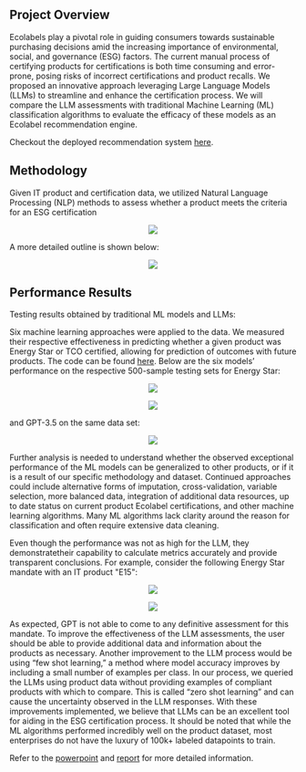 ## Project Overview 
Ecolabels play a pivotal role in guiding consumers towards sustainable purchasing decisions amid the increasing importance of environmental, social, and governance (ESG) factors. The current manual process of certifying products for certifications is both time consuming and error-prone, posing risks of incorrect certifications and product recalls. We proposed an innovative approach leveraging Large Language Models (LLMs) to streamline and enhance the certification process. We will compare the LLM assessments with traditional Machine Learning (ML) classification algorithms to evaluate the efficacy of these
models as an Ecolabel recommendation engine.

Checkout the deployed recommendation system [here](https://esg-certification-recommender-system.streamlit).

## Methodology 
Given IT product and certification data, we utilized Natural Language Processing (NLP) methods to assess whether a product meets the criteria for an ESG certification

<p align="center">
  <img src=https://github.com/sofialaval/Kaggle_Competition-Prediction_of_Obesity_Risk/assets/159965979/12676a6c-2898-428c-940c-d502ee74d0d7>
</p>


A more detailed outline is shown below:     

<p align="center">
  <img src=https://github.com/sofialaval/Kaggle_Competition-Prediction_of_Obesity_Risk/assets/159965979/77b5ea03-db79-4eec-ab6f-b93777dce48a>
</p>

## Performance Results 
Testing results obtained by traditional ML models and LLMs: 

Six machine learning approaches were applied to the data. We measured their respective effectiveness in predicting whether a given product was Energy Star or TCO certified, allowing for prediction of outcomes with future products. The code can be found [here](https://github.com/sofialaval/Recommendation-System/blob/main/Models.ipynb). Below are the six models’ performance on the respective 500-sample testing sets for Energy Star: 

<p align="center">
  <img src=https://github.com/sofialaval/Recommendation-System/assets/159965979/e7a90ccb-3020-4d90-8feb-db2d166208f8>
</p>

<p align="center">
  <img src=https://github.com/sofialaval/Recommendation-System/assets/159965979/aa8bac18-1925-4641-89d3-f94b62276a82>
</p>

and GPT-3.5 on the same data set: 

<p align="center">
  <img src=https://github.com/sofialaval/Recommendation-System/assets/159965979/03f8e73a-cafc-4551-904b-1eded76434ec>
</p>



Further analysis is needed to understand whether the observed exceptional performance of the ML models can be generalized to other products, or if it is a result of our specific methodology and dataset. Continued approaches could include alternative forms of imputation, cross-validation, variable selection, more balanced data, integration of additional data resources, up to date status on current product Ecolabel certifications, and other machine learning algorithms. Many ML algorithms lack clarity around the reason for classification and often require extensive data cleaning. 

Even though the performance was not as high for the LLM, they demonstratetheir capability to calculate metrics accurately and provide transparent conclusions. For example, consider the following Energy Star mandate with an IT product "E15": 

<p align="center">
  <img src=https://github.com/sofialaval/Recommendation-System/assets/159965979/fc26ba42-fda1-41f5-8cde-b616316e35f3>
</p>

<p align="center">
  <img src=https://github.com/sofialaval/Recommendation-System/assets/159965979/3b629e06-2747-4682-a5cc-de27ae1c58b8>
</p>

As expected, GPT is not able to come to any definitive assessment for this mandate. To improve the effectiveness of the LLM assessments, the user should be able to provide additional data and information about the products as necessary. Another improvement to the LLM process would be using “few shot learning,” a method where model accuracy improves by including a small number of examples per class. In our process, we queried the LLMs using product data without providing examples of compliant products with which to compare. This is called “zero shot learning” and can cause the uncertainty observed in the LLM responses. With these improvements implemented, we believe that LLMs can be an excellent tool for aiding in the ESG
certification process. It should be noted that while the ML algorithms performed incredibly well on the product dataset, most enterprises do not have the luxury of 100k+ labeled datapoints to train.


Refer to the [powerpoint](https://github.com/sofialaval/Recommendation-System/blob/main/Presentation_ESG_Recommendation_Engine_OMSA_Team2.pdf) and [report](https://github.com/sofialaval/Recommendation-System/blob/main/Report_ESG_Recommendation_Engine_OMSA_Team2.pdf) for more detailed information. 

